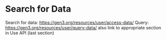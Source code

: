 # Search for Data

Search for data: https://gen3.org/resources/user/access-data/
Query: https://gen3.org/resources/user/query-data/
also link to appropriate section in Use API (last section)
